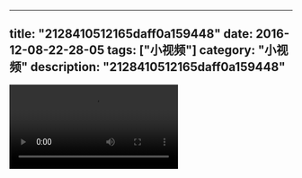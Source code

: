 
---
title: "2128410512165daff0a159448"
date: 2016-12-08-22-28-05
tags: ["小视频"]
category: "小视频"
description: "2128410512165daff0a159448"
---
<video src="http://ohtsqip0g.bkt.clouddn.com/2128410512165daff0a159448.mp4" controls="controls"></video>
